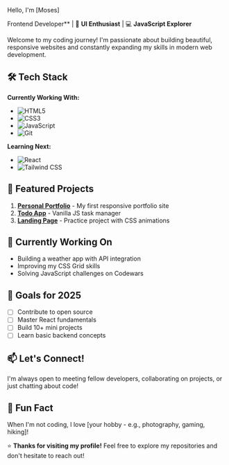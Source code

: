  Hello, I'm [Moses]

 Frontend Developer** | 🎨 **UI Enthusiast** | 💻 **JavaScript Explorer**

Welcome to my coding journey! I'm passionate about building beautiful, responsive websites and constantly expanding my skills in modern web development.

## 🛠️ Tech Stack

**Currently Working With:**
- ![HTML5](https://img.shields.io/badge/-HTML5-E34F26?logo=html5&logoColor=white)
- ![CSS3](https://img.shields.io/badge/-CSS3-1572B6?logo=css3&logoColor=white)
- ![JavaScript](https://img.shields.io/badge/-JavaScript-F7DF1E?logo=javascript&logoColor=black)
- ![Git](https://img.shields.io/badge/-Git-F05032?logo=git&logoColor=white)

**Learning Next:**
- ![React](https://img.shields.io/badge/-React-61DAFB?logo=react&logoColor=black)
- ![Tailwind CSS](https://img.shields.io/badge/-Tailwind_CSS-38B2AC?logo=tailwind-css&logoColor=white)

## 🚀 Featured Projects

1. **[Personal Portfolio](https://github.com/yourusername/portfolio)** - My first responsive portfolio site
2. **[Todo App](https://github.com/yourusername/todo-app)** - Vanilla JS task manager
3. **[Landing Page](https://github.com/yourusername/landing-page)** - Practice project with CSS animations

## 📌 Currently Working On
- Building a weather app with API integration
- Improving my CSS Grid skills
- Solving JavaScript challenges on Codewars

## 🌱 Goals for 2025
- [ ] Contribute to open source
- [ ] Master React fundamentals
- [ ] Build 10+ mini projects
- [ ] Learn basic backend concepts

## 📫 Let's Connect!
I'm always open to meeting fellow developers, collaborating on projects, or just chatting about code!



## 🎯 Fun Fact
When I'm not coding, I love [your hobby - e.g., photography, gaming, hiking]!

⭐ **Thanks for visiting my profile!** Feel free to explore my repositories and don't hesitate to reach out!
